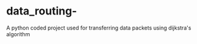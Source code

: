# data_routing-
A python coded project used for transferring data packets using dijkstra's algorithm
